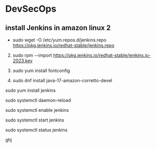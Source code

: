 # DevSecOps

## install Jenkins in amazon linux 2 

* sudo wget -O /etc/yum.repos.d/jenkins.repo https://pkg.jenkins.io/redhat-stable/jenkins.repo

2) sudo rpm --import https://pkg.jenkins.io/redhat-stable/jenkins.io-2023.key

3) sudo yum install fontconfig

4) sudo dnf install java-17-amazon-corretto-devel

sudo yum install jenkins

sudo systemctl daemon-reload

sudo systemctl enable jenkins

sudo systemctl start jenkins

sudo systemctl status jenkins


ghj



